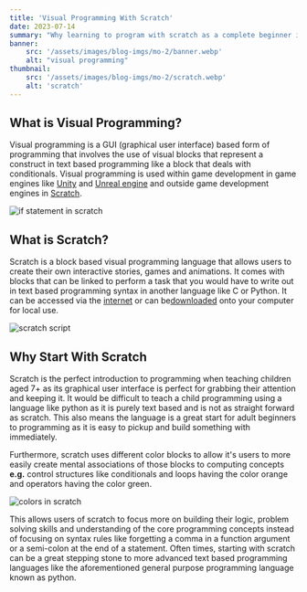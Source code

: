 ```yaml
---
title: 'Visual Programming With Scratch'
date: 2023-07-14
summary: "Why learning to program with scratch as a complete beginner in programming can help you when you decide to pick up a text based programming language."
banner:
    src: '/assets/images/blog-imgs/mo-2/banner.webp'
    alt: "visual programming"
thumbnail:
    src: '/assets/images/blog-imgs/mo-2/scratch.webp' 
    alt: 'scratch'
---
```


## What is Visual Programming?

Visual programming is a GUI (graphical user interface) based form of programming that involves the use of visual blocks that represent a construct in text based programming like a block that deals with conditionals. Visual programming is used within game development in game engines like [Unity](https://unity.com/features/unity-visual-scripting) and [Unreal engine](https://docs.unrealengine.com/5.2/en-US/blueprints-visual-scripting-in-unreal-engine/) and outside game development engines in [Scratch](https://scratch.mit.edu/projects/editor/?tutorial=getStarted).

![if statement in scratch](/blog-imgs/mo-2/scratch-if.webp)

## What is Scratch?

Scratch is a block based visual programming language that allows users to create their own interactive stories, games and animations. It comes with blocks that can be linked to perform a task that you would have to write out in text based programming syntax in another language like C or Python. It can be accessed via the [internet](https://scratch.mit.edu/projects/editor/?tutorial=getStarted) or can be[downloaded](https://scratch.mit.edu/download) onto your computer for local use.

![scratch script](/blog-imgs/mo-2/scratch-script.webp)

## Why Start With Scratch

Scratch is the perfect introduction to programming when teaching children aged 7+ as its graphical user interface is perfect for grabbing their attention and keeping it. It would be difficult to teach a child programming using a language like python as it is purely text based and is not as straight forward as scratch. This also means the language is a great start for adult beginners to programming as it is easy to pickup and build something with immediately.

Furthermore, scratch uses different color blocks to allow it's users to more easily create mental associations of those blocks to computing concepts **e.g.** control structures like conditionals and loops having the color orange and operators having the color green.

![colors in scratch](/blog-imgs/mo-2/scratch-color.webp)

This allows users of scratch to focus more on building their logic, problem solving skills and understanding of the core programming concepts instead of focusing on syntax rules like forgetting a comma in a function argument or a semi-colon at the end of a statement. Often times, starting with scratch can be a great stepping stone to more advanced text based programming languages like the aforementioned general purpose programming language known as python.
